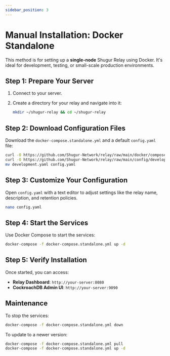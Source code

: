 ```yaml
---
sidebar_position: 3
---
```


# Manual Installation: Docker Standalone

This method is for setting up a **single-node** Shugur Relay using Docker. It's ideal for development, testing, or small-scale production environments.

## Step 1: Prepare Your Server

1. Connect to your server.
2. Create a directory for your relay and navigate into it:

    ```bash
    mkdir ~/shugur-relay && cd ~/shugur-relay
    ```

## Step 2: Download Configuration Files

Download the `docker-compose.standalone.yml` and a default `config.yaml` file:

```bash
curl -O https://github.com/Shugur-Network/relay/raw/main/docker/compose/docker-compose.standalone.yml
curl -O https://github.com/Shugur-Network/relay/raw/main/config/development.yaml
mv development.yaml config.yaml
```

## Step 3: Customize Your Configuration

Open `config.yaml` with a text editor to adjust settings like the relay name, description, and retention policies.

```bash
nano config.yaml
```

## Step 4: Start the Services

Use Docker Compose to start the services:

```bash
docker-compose -f docker-compose.standalone.yml up -d
```

## Step 5: Verify Installation

Once started, you can access:

- **Relay Dashboard**: `http://your-server:8080`
- **CockroachDB Admin UI**: `http://your-server:9090`

## Maintenance

To stop the services:

```bash
docker-compose -f docker-compose.standalone.yml down
```

To update to a newer version:

```bash
docker-compose -f docker-compose.standalone.yml pull
docker-compose -f docker-compose.standalone.yml up -d
```
